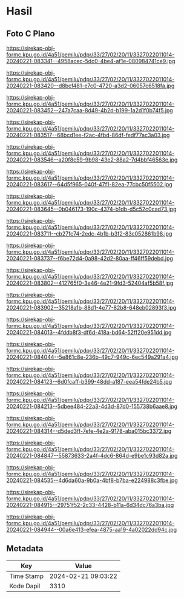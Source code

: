 # Hasil

## Foto C Plano

https://sirekap-obj-formc.kpu.go.id/4a51/pemilu/pdpr/33/27/02/20/11/3327022011014-20240221-083341--4958acec-5dc0-4be4-af1e-080984741ce9.jpg

https://sirekap-obj-formc.kpu.go.id/4a51/pemilu/pdpr/33/27/02/20/11/3327022011014-20240221-083420--d8bcf481-e7c0-4720-a3d2-06057c6518fa.jpg

https://sirekap-obj-formc.kpu.go.id/4a51/pemilu/pdpr/33/27/02/20/11/3327022011014-20240221-083452--247a7caa-8d49-4b2d-b199-1a2d1f0b74f5.jpg

https://sirekap-obj-formc.kpu.go.id/4a51/pemilu/pdpr/33/27/02/20/11/3327022011014-20240221-083517--68bcd1ee-f2ac-4fbd-86df-fedf77ac3a03.jpg

https://sirekap-obj-formc.kpu.go.id/4a51/pemilu/pdpr/33/27/02/20/11/3327022011014-20240221-083546--a20f8c59-9b98-43e2-88a2-7d4bbf46563e.jpg

https://sirekap-obj-formc.kpu.go.id/4a51/pemilu/pdpr/33/27/02/20/11/3327022011014-20240221-083617--64d5f965-040f-47f1-82ea-77cbc50f5502.jpg

https://sirekap-obj-formc.kpu.go.id/4a51/pemilu/pdpr/33/27/02/20/11/3327022011014-20240221-083645--0b046173-190c-4374-b1db-d5c52c0cad73.jpg

https://sirekap-obj-formc.kpu.go.id/4a51/pemilu/pdpr/33/27/02/20/11/3327022011014-20240221-083711--cb27fc74-2edc-4b1b-b3f2-83c052861b98.jpg

https://sirekap-obj-formc.kpu.go.id/4a51/pemilu/pdpr/33/27/02/20/11/3327022011014-20240221-083737--f6be72d4-0a98-42d2-80aa-ff46ff59debd.jpg

https://sirekap-obj-formc.kpu.go.id/4a51/pemilu/pdpr/33/27/02/20/11/3327022011014-20240221-083802--412765f0-3e46-4e21-9fd3-52404af5b58f.jpg

https://sirekap-obj-formc.kpu.go.id/4a51/pemilu/pdpr/33/27/02/20/11/3327022011014-20240221-083902--35218a1b-88d1-4e77-82b8-648eb02893f3.jpg

https://sirekap-obj-formc.kpu.go.id/4a51/pemilu/pdpr/33/27/02/20/11/3327022011014-20240221-084013--4fddb8f3-df6d-418a-bd64-52ff20e951dd.jpg

https://sirekap-obj-formc.kpu.go.id/4a51/pemilu/pdpr/33/27/02/20/11/3327022011014-20240221-084044--5e861c8e-236b-49c7-949c-6ec549a291a4.jpg

https://sirekap-obj-formc.kpu.go.id/4a51/pemilu/pdpr/33/27/02/20/11/3327022011014-20240221-084123--6d0fcaff-b399-48dd-a187-eea54fde24b5.jpg

https://sirekap-obj-formc.kpu.go.id/4a51/pemilu/pdpr/33/27/02/20/11/3327022011014-20240221-084213--5dbee484-22a3-4d3d-87d0-155738b6aae8.jpg

https://sirekap-obj-formc.kpu.go.id/4a51/pemilu/pdpr/33/27/02/20/11/3327022011014-20240221-084314--d5ded3ff-7efe-4e2a-9178-aba015bc3372.jpg

https://sirekap-obj-formc.kpu.go.id/4a51/pemilu/pdpr/33/27/02/20/11/3327022011014-20240221-084847--55873633-2a4f-4dc6-864d-e9be1c93d82a.jpg

https://sirekap-obj-formc.kpu.go.id/4a51/pemilu/pdpr/33/27/02/20/11/3327022011014-20240221-084535--4d6da60a-9b0a-4bf8-b7ba-e224988c3fbe.jpg

https://sirekap-obj-formc.kpu.go.id/4a51/pemilu/pdpr/33/27/02/20/11/3327022011014-20240221-084915--29751f52-2c33-4428-b11a-6d34dc76a3ba.jpg

https://sirekap-obj-formc.kpu.go.id/4a51/pemilu/pdpr/33/27/02/20/11/3327022011014-20240221-084944--00a6e413-efea-4875-aa19-4a02022dd94c.jpg


## Metadata

| Key        | Value               |
| ---------- | ------------------- |
| Time Stamp | 2024-02-21 09:03:22 |
| Kode Dapil | 3310                |



